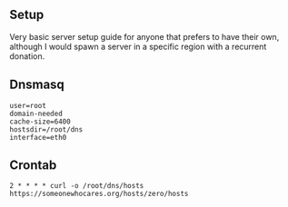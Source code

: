 ## Setup
Very basic server setup guide for anyone that prefers to have their own, although I would spawn a server in a specific region with a recurrent donation.

## Dnsmasq
```
user=root
domain-needed
cache-size=6400
hostsdir=/root/dns
interface=eth0
```

## Crontab
```
2 * * * * curl -o /root/dns/hosts https://someonewhocares.org/hosts/zero/hosts
```
